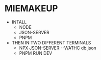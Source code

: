 # MIEMAKEUP

- INTALL
  - NODE
  - JSON-SERVER 
  - PNPM
- THEN IN TWO DIFFERENT TERMINALS 
  - NPX JSON-SERVER --WATHC db.json
  - PNPM RUN DEV


